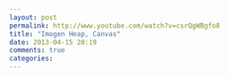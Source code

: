 ```yaml
---
layout: post
permalink: http://www.youtube.com/watch?v=csrQgWBgfo8
title: "Imogen Heap, Canvas"
date: 2013-04-15 20:19
comments: true
categories: 
---
```

